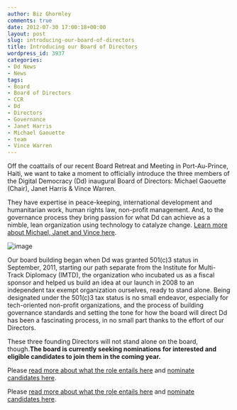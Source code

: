 ```yaml
---
author: Biz Ghormley
comments: true
date: 2012-07-30 17:00:18+00:00
layout: post
slug: introducing-our-board-of-directors
title: Introducing our Board of Directors
wordpress_id: 3937
categories:
- Dd News
- News
tags:
- Board
- Board of Directors
- CCR
- Dd
- Directors
- Governance
- Janet Harris
- Michael Gaouette
- team
- Vince Warren
---
```

Off the coattails of our recent Board Retreat and Meeting in Port-Au-Prince, Haiti, we want to take a moment to officially introduce the three members of the Digital Democracy (Dd) inaugural Board of Directors: Michael Gaouette (Chair), Janet Harris & Vince Warren.

They have expertise in peace-keeping, international development and humanitarian work, human rights law, non-profit management. And, to the governance process they bring passion for what Dd can achieve as a nimble, lean organization using technology to catalyze change. [Learn more about Michael, Janet and Vince here](http://digital-democracy.org/who-we-are/board/).

![image](http://farm8.staticflickr.com/7119/7677493136_7c166884bf_o.jpg)

Our board building began when Dd was granted 501(c)3 status in September, 2011, starting our path separate from the Institute for Multi-Track Diplomacy (IMTD), the organization who incubated us as a fiscal sponsor and helped us build an idea at our launch in 2008 to an independent tax exempt organization ourselves, ready to stand alone. Being designated under the 501(c)3 tax status is no small endeavor, especially for tech-oriented non-profit organizations, and the process of building governance standards and setting the tone for how the board will direct Dd has been a fascinating process, in no small part thanks to the effort of our Directors.

These three founding Directors will not stand alone on the board, though.**The board is currently seeking nominations for interested and eligible candidates to join them in the coming year.**

Please [read more about what the role entails here][3] and [nominate candidates here][4]. 


 [3]: http://www.scribd.com/doc/55766608/Dd-Board-of-Director-Solicitation
 [4]: https://spreadsheets.google.com/a/digital-democracy.org/spreadsheet/viewform?hl=en_US&formkey=dGJEZk5zNDRVNTczNlNVSHp0LWxldFE6MQ#gid=0
Please [read more about what the role entails here](http://www.scribd.com/doc/55766608/Dd-Board-of-Director-Solicitation) and [nominate candidates here](https://spreadsheets.google.com/a/digital-democracy.org/spreadsheet/viewform?hl=en_US&formkey=dGJEZk5zNDRVNTczNlNVSHp0LWxldFE6MQ#gid=0).
